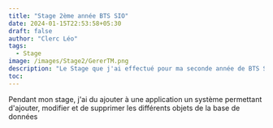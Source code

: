 ```yaml
---
title: "Stage 2ème année BTS SIO"
date: 2024-01-15T22:53:58+05:30
draft: false
author: "Clerc Léo"
tags:
  - Stage
image: /images/Stage2/GererTM.png
description: "Le Stage que j'ai effectué pour ma seconde année de BTS SIO"
toc: 
---
```


Pendant mon stage, j'ai du ajouter à une application un système permettant d'ajouter, modifier et de supprimer les différents objets de la base de données



